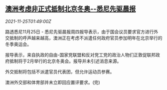 <!--1637805663000-->
[澳洲考虑非正式抵制北京冬奥--悉尼先驱晨报](https://cn.reuters.com/article/sydney-media-bj-winter-olympic-1125-idCNKBS2IA03X)
------

<div><i>2021-11-25T01:49:00Z</i></div><p>路透悉尼11月25日 - 悉尼先驱晨报周四报导表示，由于国会议员要求官方进行外交抵制的呼声越来越高，澳洲正在考虑不派遣任何政府官员参加明年在北京举行的冬季奥运会。</p><p>报导表示，来自执政的自由-国家党联盟和反对党工党的政治人物们正敦促联邦政府抵制将于2月举行的北京冬奥会。报导并未引述消息来源。</p><p>外交抵制将包括不派遣官员代表团，但允许运动员参赛。</p><p>澳洲外交部和体育部并未立即回应置评要求。(完)</p>
